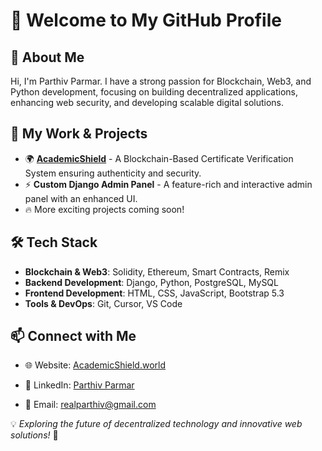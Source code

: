 # 👋 Welcome to My GitHub Profile

## 🚀 About Me
Hi, I'm Parthiv Parmar. I have a strong passion for Blockchain, Web3, and Python development, focusing on building decentralized applications, enhancing web security, and developing scalable digital solutions.

## 🔗 My Work & Projects
- 🌍 **[AcademicShield](https://academicshield.world)** - A Blockchain-Based Certificate Verification System ensuring authenticity and security.
- ⚡ **Custom Django Admin Panel** - A feature-rich and interactive admin panel with an enhanced UI.
- 🔥 More exciting projects coming soon!

## 🛠 Tech Stack
- **Blockchain & Web3**: Solidity, Ethereum, Smart Contracts, Remix
- **Backend Development**: Django, Python, PostgreSQL, MySQL
- **Frontend Development**: HTML, CSS, JavaScript, Bootstrap 5.3
- **Tools & DevOps**: Git, Cursor, VS Code

## 📫 Connect with Me
- 🌐 Website: [AcademicShield.world](https://academicshield.world)
- 💼 LinkedIn: [Parthiv Parmar](https://www.linkedin.com/in/parthivparmar/)
 
- 📧 Email: realparthiv@gmail.com

💡 *Exploring the future of decentralized technology and innovative web solutions!* 🚀

